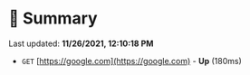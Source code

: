 # 📖 Summary
Last updated: **11/26/2021, 12:10:18 PM**

- `GET` [https://google.com](https://google.com) - **Up** (180ms)

